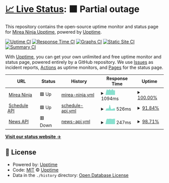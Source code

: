 # [📈 Live Status](https://ninja-official.github.io/upptime/): <!--live status--> **🟧 Partial outage**

This repository contains the open-source uptime monitor and status page for [Mirea Ninja Upptime](https://ninja-official.github.io/upptime/), powered by [Upptime](https://github.com/upptime/upptime).

[![Uptime CI](https://github.com/Ninja-Official/upptime/workflows/Uptime%20CI/badge.svg)](https://github.com/Ninja-Official/upptime/actions?query=workflow%3A%22Uptime+CI%22)
[![Response Time CI](https://github.com/Ninja-Official/upptime/workflows/Response%20Time%20CI/badge.svg)](https://github.com/Ninja-Official/upptime/actions?query=workflow%3A%22Response+Time+CI%22)
[![Graphs CI](https://github.com/Ninja-Official/upptime/workflows/Graphs%20CI/badge.svg)](https://github.com/Ninja-Official/upptime/actions?query=workflow%3A%22Graphs+CI%22)
[![Static Site CI](https://github.com/Ninja-Official/upptime/workflows/Static%20Site%20CI/badge.svg)](https://github.com/Ninja-Official/upptime/actions?query=workflow%3A%22Static+Site+CI%22)
[![Summary CI](https://github.com/Ninja-Official/upptime/workflows/Summary%20CI/badge.svg)](https://github.com/Ninja-Official/upptime/actions?query=workflow%3A%22Summary+CI%22)

With [Upptime](https://upptime.js.org), you can get your own unlimited and free uptime monitor and status page, powered entirely by a GitHub repository. We use [Issues](https://github.com/upptime/upptime/issues) as incident reports, [Actions](https://github.com/Ninja-Official/upptime/actions) as uptime monitors, and [Pages](https://upptime.github.io/upptime) for the status page.

<!--start: status pages-->
<!-- This summary is generated by Upptime (https://github.com/upptime/upptime) -->
<!-- Do not edit this manually, your changes will be overwritten -->
<!-- prettier-ignore -->
| URL | Status | History | Response Time | Uptime |
| --- | ------ | ------- | ------------- | ------ |
| <img alt="" src="https://favicons.githubusercontent.com/mirea.ninja" height="13"> [Mirea Ninja](https://mirea.ninja/) | 🟩 Up | [mirea-ninja.yml](https://github.com/Ninja-Official/upptime/commits/HEAD/history/mirea-ninja.yml) | <details><summary><img alt="Response time graph" src="./graphs/mirea-ninja/response-time-week.png" height="20"> 1094ms</summary><br><a href="https://Ninja-Official.github.io/upptime/history/mirea-ninja"><img alt="Response time 1046" src="https://img.shields.io/endpoint?url=https%3A%2F%2Fraw.githubusercontent.com%2FNinja-Official%2Fupptime%2FHEAD%2Fapi%2Fmirea-ninja%2Fresponse-time.json"></a><br><a href="https://Ninja-Official.github.io/upptime/history/mirea-ninja"><img alt="24-hour response time 1013" src="https://img.shields.io/endpoint?url=https%3A%2F%2Fraw.githubusercontent.com%2FNinja-Official%2Fupptime%2FHEAD%2Fapi%2Fmirea-ninja%2Fresponse-time-day.json"></a><br><a href="https://Ninja-Official.github.io/upptime/history/mirea-ninja"><img alt="7-day response time 1094" src="https://img.shields.io/endpoint?url=https%3A%2F%2Fraw.githubusercontent.com%2FNinja-Official%2Fupptime%2FHEAD%2Fapi%2Fmirea-ninja%2Fresponse-time-week.json"></a><br><a href="https://Ninja-Official.github.io/upptime/history/mirea-ninja"><img alt="30-day response time 1046" src="https://img.shields.io/endpoint?url=https%3A%2F%2Fraw.githubusercontent.com%2FNinja-Official%2Fupptime%2FHEAD%2Fapi%2Fmirea-ninja%2Fresponse-time-month.json"></a><br><a href="https://Ninja-Official.github.io/upptime/history/mirea-ninja"><img alt="1-year response time 1046" src="https://img.shields.io/endpoint?url=https%3A%2F%2Fraw.githubusercontent.com%2FNinja-Official%2Fupptime%2FHEAD%2Fapi%2Fmirea-ninja%2Fresponse-time-year.json"></a></details> | <details><summary><a href="https://Ninja-Official.github.io/upptime/history/mirea-ninja">100.00%</a></summary><a href="https://Ninja-Official.github.io/upptime/history/mirea-ninja"><img alt="All-time uptime 100.00%" src="https://img.shields.io/endpoint?url=https%3A%2F%2Fraw.githubusercontent.com%2FNinja-Official%2Fupptime%2FHEAD%2Fapi%2Fmirea-ninja%2Fuptime.json"></a><br><a href="https://Ninja-Official.github.io/upptime/history/mirea-ninja"><img alt="24-hour uptime 100.00%" src="https://img.shields.io/endpoint?url=https%3A%2F%2Fraw.githubusercontent.com%2FNinja-Official%2Fupptime%2FHEAD%2Fapi%2Fmirea-ninja%2Fuptime-day.json"></a><br><a href="https://Ninja-Official.github.io/upptime/history/mirea-ninja"><img alt="7-day uptime 100.00%" src="https://img.shields.io/endpoint?url=https%3A%2F%2Fraw.githubusercontent.com%2FNinja-Official%2Fupptime%2FHEAD%2Fapi%2Fmirea-ninja%2Fuptime-week.json"></a><br><a href="https://Ninja-Official.github.io/upptime/history/mirea-ninja"><img alt="30-day uptime 100.00%" src="https://img.shields.io/endpoint?url=https%3A%2F%2Fraw.githubusercontent.com%2FNinja-Official%2Fupptime%2FHEAD%2Fapi%2Fmirea-ninja%2Fuptime-month.json"></a><br><a href="https://Ninja-Official.github.io/upptime/history/mirea-ninja"><img alt="1-year uptime 100.00%" src="https://img.shields.io/endpoint?url=https%3A%2F%2Fraw.githubusercontent.com%2FNinja-Official%2Fupptime%2FHEAD%2Fapi%2Fmirea-ninja%2Fuptime-year.json"></a></details>
| <img alt="" src="https://favicons.githubusercontent.com/schedule.mirea.ninja" height="13"> [Schedule API](http://schedule.mirea.ninja:5000/api/schedule/groups) | 🟩 Up | [schedule-api.yml](https://github.com/Ninja-Official/upptime/commits/HEAD/history/schedule-api.yml) | <details><summary><img alt="Response time graph" src="./graphs/schedule-api/response-time-week.png" height="20"> 526ms</summary><br><a href="https://Ninja-Official.github.io/upptime/history/schedule-api"><img alt="Response time 1128" src="https://img.shields.io/endpoint?url=https%3A%2F%2Fraw.githubusercontent.com%2FNinja-Official%2Fupptime%2FHEAD%2Fapi%2Fschedule-api%2Fresponse-time.json"></a><br><a href="https://Ninja-Official.github.io/upptime/history/schedule-api"><img alt="24-hour response time 490" src="https://img.shields.io/endpoint?url=https%3A%2F%2Fraw.githubusercontent.com%2FNinja-Official%2Fupptime%2FHEAD%2Fapi%2Fschedule-api%2Fresponse-time-day.json"></a><br><a href="https://Ninja-Official.github.io/upptime/history/schedule-api"><img alt="7-day response time 526" src="https://img.shields.io/endpoint?url=https%3A%2F%2Fraw.githubusercontent.com%2FNinja-Official%2Fupptime%2FHEAD%2Fapi%2Fschedule-api%2Fresponse-time-week.json"></a><br><a href="https://Ninja-Official.github.io/upptime/history/schedule-api"><img alt="30-day response time 1128" src="https://img.shields.io/endpoint?url=https%3A%2F%2Fraw.githubusercontent.com%2FNinja-Official%2Fupptime%2FHEAD%2Fapi%2Fschedule-api%2Fresponse-time-month.json"></a><br><a href="https://Ninja-Official.github.io/upptime/history/schedule-api"><img alt="1-year response time 1128" src="https://img.shields.io/endpoint?url=https%3A%2F%2Fraw.githubusercontent.com%2FNinja-Official%2Fupptime%2FHEAD%2Fapi%2Fschedule-api%2Fresponse-time-year.json"></a></details> | <details><summary><a href="https://Ninja-Official.github.io/upptime/history/schedule-api">91.84%</a></summary><a href="https://Ninja-Official.github.io/upptime/history/schedule-api"><img alt="All-time uptime 92.27%" src="https://img.shields.io/endpoint?url=https%3A%2F%2Fraw.githubusercontent.com%2FNinja-Official%2Fupptime%2FHEAD%2Fapi%2Fschedule-api%2Fuptime.json"></a><br><a href="https://Ninja-Official.github.io/upptime/history/schedule-api"><img alt="24-hour uptime 86.55%" src="https://img.shields.io/endpoint?url=https%3A%2F%2Fraw.githubusercontent.com%2FNinja-Official%2Fupptime%2FHEAD%2Fapi%2Fschedule-api%2Fuptime-day.json"></a><br><a href="https://Ninja-Official.github.io/upptime/history/schedule-api"><img alt="7-day uptime 91.84%" src="https://img.shields.io/endpoint?url=https%3A%2F%2Fraw.githubusercontent.com%2FNinja-Official%2Fupptime%2FHEAD%2Fapi%2Fschedule-api%2Fuptime-week.json"></a><br><a href="https://Ninja-Official.github.io/upptime/history/schedule-api"><img alt="30-day uptime 92.27%" src="https://img.shields.io/endpoint?url=https%3A%2F%2Fraw.githubusercontent.com%2FNinja-Official%2Fupptime%2FHEAD%2Fapi%2Fschedule-api%2Fuptime-month.json"></a><br><a href="https://Ninja-Official.github.io/upptime/history/schedule-api"><img alt="1-year uptime 92.27%" src="https://img.shields.io/endpoint?url=https%3A%2F%2Fraw.githubusercontent.com%2FNinja-Official%2Fupptime%2FHEAD%2Fapi%2Fschedule-api%2Fuptime-year.json"></a></details>
| <img alt="" src="https://favicons.githubusercontent.com/schedule.mirea.ninja" height="13"> [News API](http://schedule.mirea.ninja:5050/news/count) | 🟥 Down | [news-api.yml](https://github.com/Ninja-Official/upptime/commits/HEAD/history/news-api.yml) | <details><summary><img alt="Response time graph" src="./graphs/news-api/response-time-week.png" height="20"> 247ms</summary><br><a href="https://Ninja-Official.github.io/upptime/history/news-api"><img alt="Response time 252" src="https://img.shields.io/endpoint?url=https%3A%2F%2Fraw.githubusercontent.com%2FNinja-Official%2Fupptime%2FHEAD%2Fapi%2Fnews-api%2Fresponse-time.json"></a><br><a href="https://Ninja-Official.github.io/upptime/history/news-api"><img alt="24-hour response time 255" src="https://img.shields.io/endpoint?url=https%3A%2F%2Fraw.githubusercontent.com%2FNinja-Official%2Fupptime%2FHEAD%2Fapi%2Fnews-api%2Fresponse-time-day.json"></a><br><a href="https://Ninja-Official.github.io/upptime/history/news-api"><img alt="7-day response time 247" src="https://img.shields.io/endpoint?url=https%3A%2F%2Fraw.githubusercontent.com%2FNinja-Official%2Fupptime%2FHEAD%2Fapi%2Fnews-api%2Fresponse-time-week.json"></a><br><a href="https://Ninja-Official.github.io/upptime/history/news-api"><img alt="30-day response time 252" src="https://img.shields.io/endpoint?url=https%3A%2F%2Fraw.githubusercontent.com%2FNinja-Official%2Fupptime%2FHEAD%2Fapi%2Fnews-api%2Fresponse-time-month.json"></a><br><a href="https://Ninja-Official.github.io/upptime/history/news-api"><img alt="1-year response time 252" src="https://img.shields.io/endpoint?url=https%3A%2F%2Fraw.githubusercontent.com%2FNinja-Official%2Fupptime%2FHEAD%2Fapi%2Fnews-api%2Fresponse-time-year.json"></a></details> | <details><summary><a href="https://Ninja-Official.github.io/upptime/history/news-api">98.71%</a></summary><a href="https://Ninja-Official.github.io/upptime/history/news-api"><img alt="All-time uptime 99.66%" src="https://img.shields.io/endpoint?url=https%3A%2F%2Fraw.githubusercontent.com%2FNinja-Official%2Fupptime%2FHEAD%2Fapi%2Fnews-api%2Fuptime.json"></a><br><a href="https://Ninja-Official.github.io/upptime/history/news-api"><img alt="24-hour uptime 90.99%" src="https://img.shields.io/endpoint?url=https%3A%2F%2Fraw.githubusercontent.com%2FNinja-Official%2Fupptime%2FHEAD%2Fapi%2Fnews-api%2Fuptime-day.json"></a><br><a href="https://Ninja-Official.github.io/upptime/history/news-api"><img alt="7-day uptime 98.71%" src="https://img.shields.io/endpoint?url=https%3A%2F%2Fraw.githubusercontent.com%2FNinja-Official%2Fupptime%2FHEAD%2Fapi%2Fnews-api%2Fuptime-week.json"></a><br><a href="https://Ninja-Official.github.io/upptime/history/news-api"><img alt="30-day uptime 99.66%" src="https://img.shields.io/endpoint?url=https%3A%2F%2Fraw.githubusercontent.com%2FNinja-Official%2Fupptime%2FHEAD%2Fapi%2Fnews-api%2Fuptime-month.json"></a><br><a href="https://Ninja-Official.github.io/upptime/history/news-api"><img alt="1-year uptime 99.66%" src="https://img.shields.io/endpoint?url=https%3A%2F%2Fraw.githubusercontent.com%2FNinja-Official%2Fupptime%2FHEAD%2Fapi%2Fnews-api%2Fuptime-year.json"></a></details>

<!--end: status pages-->

[**Visit our status website →**](https://ninja-official.github.io/upptime/)

## 📄 License

- Powered by: [Upptime](https://github.com/upptime/upptime)
- Code: [MIT](./LICENSE) © [Upptime](https://upptime.js.org)
- Data in the `./history` directory: [Open Database License](https://opendatacommons.org/licenses/odbl/1-0/)
